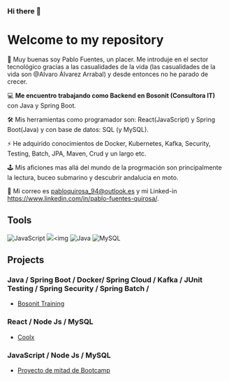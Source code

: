 ### Hi there 👋

# Welcome to my repository

👋 Muy buenas soy Pablo Fuentes, un placer. Me introduje en el sector tecnológico gracias a las casualidades de la vida (las casualidades de la vida son @Alvaro Álvarez Arrabal) y desde entonces no he parado de crecer.

💻 **Me encuentro trabajando como Backend en Bosonit (Consultora IT)** con Java y Spring Boot. 

🛠 Mis herramientas como programador son: React(JavaScript) y Spring Boot(Java) y con base de datos: SQL (y MySQL).

⚡ He adquirido conocimientos de Docker, Kubernetes, Kafka, Security, Testing, Batch, JPA, Maven, Crud y un largo etc.

🕹 Mis aficiones mas allá del mundo de la progrmación son principalmente la lectura, buceo submarino y descubrir andalucia en moto.

📧 Mi correo es pabloquirosa_94@outlook.es y mi Linked-in https://www.linkedin.com/in/pablo-fuentes-quirosa/.

## Tools

![JavaScript](https://img.shields.io/badge/-JavaScript-black?style=flat-square&logo=javascript)
<img src="https://img.shields.io/badge/react%20-%2320232a.svg?&style=for-the-badge&logo=react&logoColor=%2361DAFB"/><img
![Java](https://img.shields.io/badge/java-%23ED8B00.svg?style=for-the-badge&logo=java&logoColor=white)
![MySQL](https://img.shields.io/badge/MySQL-005C84?style=for-the-badge&logo=mysql&logoColor=white)



## Projects

### Java / Spring Boot / Docker/ Spring Cloud / Kafka / JUnit Testing / Spring Security / Spring Batch /  

* [Bosonit Training](https://github.com/PabloQuirosa777/Spring-Boot.git)

### React / Node Js / MySQL

* [Coolx](https://github.com/PabloQuirosa777/Coolx.git)

### JavaScript / Node Js / MySQL 

* [Proyecto de mitad de Bootcamp](https://github.com/PabloQuirosa777/Proyecto-mitad-de-Bootcamp.git)
